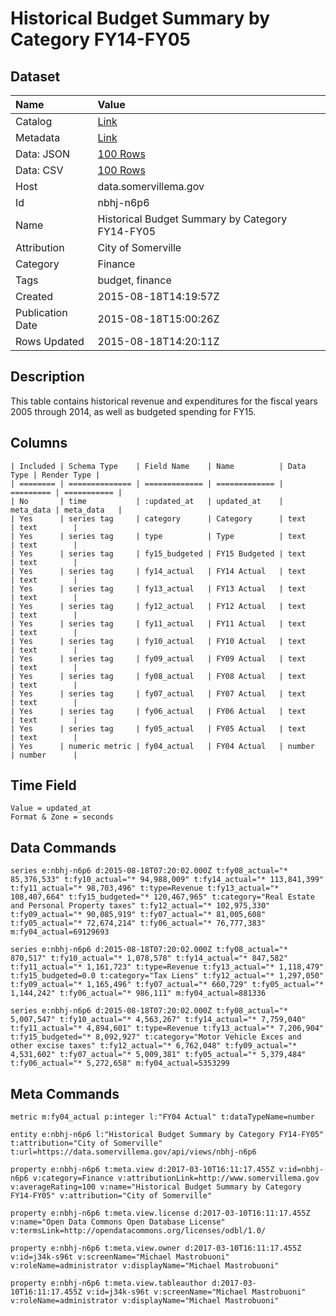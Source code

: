 # Historical Budget Summary by Category FY14-FY05

## Dataset

| Name | Value |
| :--- | :---- |
| Catalog | [Link](https://catalog.data.gov/dataset/historical-budget-summary-by-category-fy14-fy05) |
| Metadata | [Link](https://data.somervillema.gov/api/views/nbhj-n6p6) |
| Data: JSON | [100 Rows](https://data.somervillema.gov/api/views/nbhj-n6p6/rows.json?max_rows=100) |
| Data: CSV | [100 Rows](https://data.somervillema.gov/api/views/nbhj-n6p6/rows.csv?max_rows=100) |
| Host | data.somervillema.gov |
| Id | nbhj-n6p6 |
| Name | Historical Budget Summary by Category FY14-FY05 |
| Attribution | City of Somerville |
| Category | Finance |
| Tags | budget, finance |
| Created | 2015-08-18T14:19:57Z |
| Publication Date | 2015-08-18T15:00:26Z |
| Rows Updated | 2015-08-18T14:20:11Z |

## Description

This table contains historical revenue and expenditures for the fiscal years 2005 through 2014, as well as budgeted spending for FY15.

## Columns

```ls
| Included | Schema Type    | Field Name    | Name          | Data Type | Render Type |
| ======== | ============== | ============= | ============= | ========= | =========== |
| No       | time           | :updated_at   | updated_at    | meta_data | meta_data   |
| Yes      | series tag     | category      | Category      | text      | text        |
| Yes      | series tag     | type          | Type          | text      | text        |
| Yes      | series tag     | fy15_budgeted | FY15 Budgeted | text      | text        |
| Yes      | series tag     | fy14_actual   | FY14 Actual   | text      | text        |
| Yes      | series tag     | fy13_actual   | FY13 Actual   | text      | text        |
| Yes      | series tag     | fy12_actual   | FY12 Actual   | text      | text        |
| Yes      | series tag     | fy11_actual   | FY11 Actual   | text      | text        |
| Yes      | series tag     | fy10_actual   | FY10 Actual   | text      | text        |
| Yes      | series tag     | fy09_actual   | FY09 Actual   | text      | text        |
| Yes      | series tag     | fy08_actual   | FY08 Actual   | text      | text        |
| Yes      | series tag     | fy07_actual   | FY07 Actual   | text      | text        |
| Yes      | series tag     | fy06_actual   | FY06 Actual   | text      | text        |
| Yes      | series tag     | fy05_actual   | FY05 Actual   | text      | text        |
| Yes      | numeric metric | fy04_actual   | FY04 Actual   | number    | number      |
```

## Time Field

```ls
Value = updated_at
Format & Zone = seconds
```

## Data Commands

```ls
series e:nbhj-n6p6 d:2015-08-18T07:20:02.000Z t:fy08_actual="* 85,376,533" t:fy10_actual="* 94,988,009" t:fy14_actual="* 113,841,399" t:fy11_actual="* 98,703,496" t:type=Revenue t:fy13_actual="* 108,407,664" t:fy15_budgeted="* 120,467,965" t:category="Real Estate and Personal Property taxes" t:fy12_actual="* 102,975,330" t:fy09_actual="* 90,085,919" t:fy07_actual="* 81,005,608" t:fy05_actual="* 72,674,214" t:fy06_actual="* 76,777,383" m:fy04_actual=69129693

series e:nbhj-n6p6 d:2015-08-18T07:20:02.000Z t:fy08_actual="* 870,517" t:fy10_actual="* 1,078,578" t:fy14_actual="* 847,582" t:fy11_actual="* 1,161,723" t:type=Revenue t:fy13_actual="* 1,118,479" t:fy15_budgeted=0.0 t:category="Tax Liens" t:fy12_actual="* 1,297,050" t:fy09_actual="* 1,165,496" t:fy07_actual="* 660,729" t:fy05_actual="* 1,144,242" t:fy06_actual="* 986,111" m:fy04_actual=881336

series e:nbhj-n6p6 d:2015-08-18T07:20:02.000Z t:fy08_actual="* 5,007,547" t:fy10_actual="* 4,563,267" t:fy14_actual="* 7,759,040" t:fy11_actual="* 4,894,601" t:type=Revenue t:fy13_actual="* 7,206,904" t:fy15_budgeted="* 8,092,927" t:category="Motor Vehicle Exces and other excise taxes" t:fy12_actual="* 6,762,048" t:fy09_actual="* 4,531,602" t:fy07_actual="* 5,009,381" t:fy05_actual="* 5,379,484" t:fy06_actual="* 5,272,658" m:fy04_actual=5353299
```

## Meta Commands

```ls
metric m:fy04_actual p:integer l:"FY04 Actual" t:dataTypeName=number

entity e:nbhj-n6p6 l:"Historical Budget Summary by Category FY14-FY05" t:attribution="City of Somerville" t:url=https://data.somervillema.gov/api/views/nbhj-n6p6

property e:nbhj-n6p6 t:meta.view d:2017-03-10T16:11:17.455Z v:id=nbhj-n6p6 v:category=Finance v:attributionLink=http://www.somervillema.gov v:averageRating=100 v:name="Historical Budget Summary by Category FY14-FY05" v:attribution="City of Somerville"

property e:nbhj-n6p6 t:meta.view.license d:2017-03-10T16:11:17.455Z v:name="Open Data Commons Open Database License" v:termsLink=http://opendatacommons.org/licenses/odbl/1.0/

property e:nbhj-n6p6 t:meta.view.owner d:2017-03-10T16:11:17.455Z v:id=j34k-s96t v:screenName="Michael Mastrobuoni" v:roleName=administrator v:displayName="Michael Mastrobuoni"

property e:nbhj-n6p6 t:meta.view.tableauthor d:2017-03-10T16:11:17.455Z v:id=j34k-s96t v:screenName="Michael Mastrobuoni" v:roleName=administrator v:displayName="Michael Mastrobuoni"
```